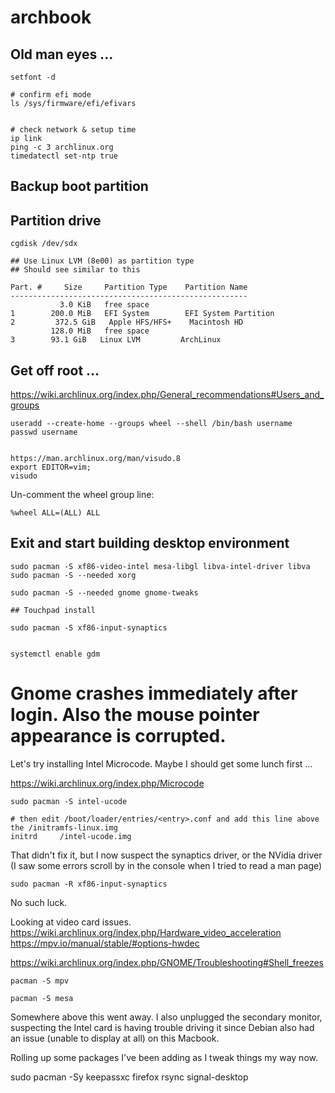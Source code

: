 # archbook

## Old man eyes ...
```
setfont -d

# confirm efi mode
ls /sys/firmware/efi/efivars


# check network & setup time
ip link
ping -c 3 archlinux.org
timedatectl set-ntp true

```

## Backup boot partition

## Partition drive

```
cgdisk /dev/sdx

## Use Linux LVM (8e00) as partition type 
## Should see similar to this

Part. #     Size     Partition Type    Partition Name
-----------------------------------------------------
           3.0 KiB   free space
1        200.0 MiB   EFI System        EFI System Partition
2         372.5 GiB   Apple HFS/HFS+    Macintosh HD
         128.0 MiB   free space
3        93.1 GiB   Linux LVM         ArchLinux
```


## Get off root ... 
https://wiki.archlinux.org/index.php/General_recommendations#Users_and_groups

```
useradd --create-home --groups wheel --shell /bin/bash username
passwd username


https://man.archlinux.org/man/visudo.8
export EDITOR=vim;
visudo
```

Un-comment the wheel group line:
```
%wheel ALL=(ALL) ALL
```

## Exit and start building desktop environment

```
sudo pacman -S xf86-video-intel mesa-libgl libva-intel-driver libva
sudo pacman -S --needed xorg

sudo pacman -S --needed gnome gnome-tweaks

## Touchpad install

sudo pacman -S xf86-input-synaptics


systemctl enable gdm

```
# Gnome crashes immediately after login. Also the mouse pointer appearance is corrupted. 
Let's try installing Intel Microcode. Maybe I should get some lunch first ...

https://wiki.archlinux.org/index.php/Microcode

```
sudo pacman -S intel-ucode

# then edit /boot/loader/entries/<entry>.conf and add this line above the /initramfs-linux.img 
initrd     /intel-ucode.img

```
That didn't fix it, but I now suspect the synaptics driver, or the NVidia driver (I saw some errors scroll by in the console when I tried to read a man page)

```
sudo pacman -R xf86-input-synaptics
```
No such luck. 

Looking at video card issues. 
https://wiki.archlinux.org/index.php/Hardware_video_acceleration
https://mpv.io/manual/stable/#options-hwdec

https://wiki.archlinux.org/index.php/GNOME/Troubleshooting#Shell_freezes

```
pacman -S mpv

pacman -S mesa

```

Somewhere above this went away. I also unplugged the secondary monitor, suspecting the Intel card is having trouble driving it since Debian also had an issue (unable to display at all) on this Macbook.

Rolling up some packages I've been adding as I tweak things my way now. 

sudo pacman -Sy keepassxc firefox rsync signal-desktop

